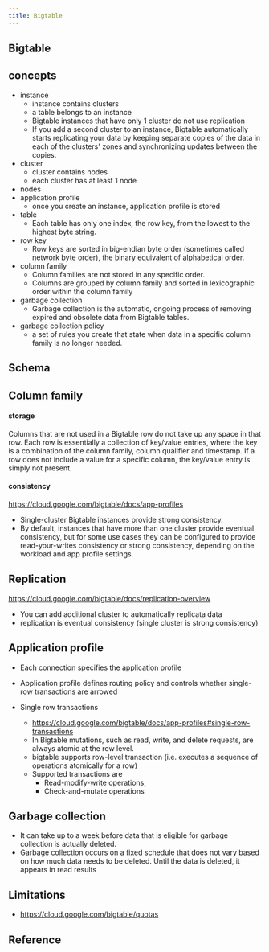 ```yaml
---
title: Bigtable
---
```


## Bigtable


## concepts

- instance
    - instance contains clusters
    - a table belongs to an instance
    - Bigtable instances that have only 1 cluster do not use replication
    -  If you add a second cluster to an instance, Bigtable automatically starts replicating your data by keeping separate copies of the data in each of the clusters' zones and synchronizing updates between the copies.
- cluster
    - cluster contains nodes
    - each cluster has at least 1 node
- nodes
- application profile
    - once you create an instance, application profile is stored
- table
    - Each table has only one index, the row key, from the lowest to the highest byte string. 
- row key
    - Row keys are sorted in big-endian byte order (sometimes called network byte order), the binary equivalent of alphabetical order.
- column family
    - Column families are not stored in any specific order.
    - Columns are grouped by column family and sorted in lexicographic order within the column family
- garbage collection
    - Garbage collection is the automatic, ongoing process of removing expired and obsolete data from Bigtable tables.
- garbage collection policy
    -  a set of rules you create that state when data in a specific column family is no longer needed.

## Schema

## Column family

#### storage
Columns that are not used in a Bigtable row do not take up any space in that row. Each row is essentially a collection of key/value entries, where the key is a combination of the column family, column qualifier and timestamp. If a row does not include a value for a specific column, the key/value entry is simply not present.

#### consistency
https://cloud.google.com/bigtable/docs/app-profiles

- Single-cluster Bigtable instances provide strong consistency.
- By default, instances that have more than one cluster provide eventual consistency, but for some use cases they can be configured to provide read-your-writes consistency or strong consistency, depending on the workload and app profile settings.

## Replication
https://cloud.google.com/bigtable/docs/replication-overview


- You can add additional cluster to automatically replicata data
- replication is eventual consistency (single cluster is strong consistency)


## Application profile
- Each connection specifies the application profile
- Application profile defines routing policy and controls whether single-row transactions are arrowed


- Single row transactions
    - https://cloud.google.com/bigtable/docs/app-profiles#single-row-transactions
    - In Bigtable mutations, such as read, write, and delete requests, are always atomic at the row level.
    - bigtable supports row-level transaction (i.e. executes a sequence of operations atomically for a row)
    - Supported transactions are
        - Read-modify-write operations,
        - Check-and-mutate operations

## Garbage collection

- It can take up to a week before data that is eligible for garbage collection is actually deleted.
- Garbage collection occurs on a fixed schedule that does not vary based on how much data needs to be deleted. Until the data is deleted, it appears in read results


## Limitations
- https://cloud.google.com/bigtable/quotas



## Reference



